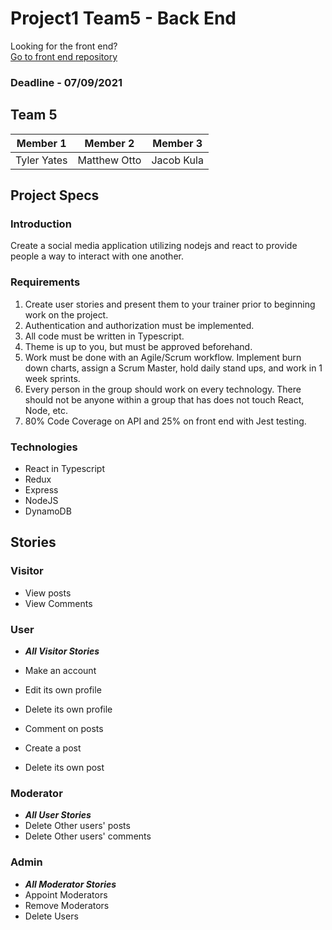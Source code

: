 # Project1 Team5 - Back End

Looking for the front end?  
[Go to front end repository](https://github.com/YTyler/project1-team5-frontend)

### Deadline - 07/09/2021

## Team 5
| Member 1 | Member 2 | Member 3 |
| -------- | -------- | -------- |
| Tyler Yates | Matthew Otto | Jacob Kula

## Project Specs

### Introduction
Create a social media application utilizing nodejs and react to provide people a way to interact with one another. 

### Requirements
1. Create user stories and present them to your trainer prior to beginning work on the project.
2. Authentication and authorization must be implemented.
3. All code must be written in Typescript.
4. Theme is up to you, but must be approved beforehand.
5. Work must be done with an Agile/Scrum workflow. Implement burn down charts, assign a Scrum Master, hold daily stand ups, and work in 1 week sprints.
6. Every person in the group should work on every technology. There should not be anyone within a group that has does not touch React, Node, etc.
7. 80% Code Coverage on API and 25% on front end with Jest testing.

### Technologies
 - React in Typescript
 - Redux
 - Express
 - NodeJS
 - DynamoDB

## Stories

### Visitor
* View posts
* View Comments

### User
* ___All Visitor Stories___
* Make an account
* Edit its own profile
* Delete its own profile

* Comment on posts
* Create a post
* Delete its own post

### Moderator
* ___All User Stories___
* Delete Other users' posts
* Delete Other users' comments

### Admin
* ___All Moderator Stories___
* Appoint Moderators
* Remove Moderators
* Delete Users
